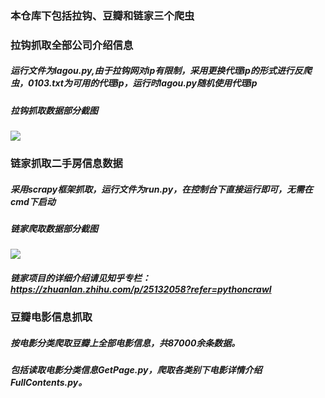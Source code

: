 ### 本仓库下包括拉钩、豆瓣和链家三个爬虫
### 拉钩抓取全部公司介绍信息
##### 运行文件为lagou.py,由于拉钩网对ip有限制，采用更换代理ip的形式进行反爬虫，0103.txt为可用的代理ip，运行时lagou.py随机使用代理ip
##### 拉钩抓取数据部分截图
![](https://github.com/HunterChao/Crawler/blob/master/lagou/screenshots/lagou_pic.png)
### 链家抓取二手房信息数据
##### 采用scrapy框架抓取，运行文件为run.py，在控制台下直接运行即可，无需在cmd下启动
##### 链家爬取数据部分截图
![](https://github.com/HunterChao/Crawler/blob/master/LianJia/LianJia/lianjia.png)
##### 链家项目的详细介绍请见知乎专栏：https://zhuanlan.zhihu.com/p/25132058?refer=pythoncrawl
### 豆瓣电影信息抓取
##### 按电影分类爬取豆瓣上全部电影信息，共87000余条数据。
##### 包括读取电影分类信息GetPage.py，爬取各类别下电影详情介绍FullContents.py。
